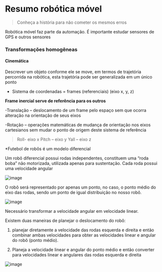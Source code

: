 # Resumo robótica móvel

>Conheça a história para não cometer os mesmos erros

Robótica móvel faz parte da automação. É importante estudar sensores de GPS e outros sensores

### Transformações homogêneas

#### Cinemática

Descrever um objeto conforme ele se move, em termos de trajetória percorrida na robótica, esta trajetória pode ser generalizada em um único ponto

- Sistema de coordenadas = frames (referenciais) (eixo x, y, z)

**Frame inercial serve de referência para os outros**

-Translação – deslocamento de um frame pelo espaço sem que ocorra alteração na orientação de seus eixos

-Rotação – operações matemáticas de mudança de orientação nos eixos cartesianos sem mudar o ponto de origem deste sistema de referência

>Roll- eixo x
>Pitch – eixo y
>Yall – eixo z

*Futebol de robôs é um modelo diferencial

Um robô diferencial possui rodas independentes, constituem uma “roda boba” não motorizada, utilizada apenas para sustentação. Cada roda possui uma velocidade angular

![image](https://user-images.githubusercontent.com/74978653/120084521-4a169f00-c0a7-11eb-8352-73406e4cbba4.png)

O robô será representado por apenas um ponto, no caso, o ponto médio do eixo das rodas, sendo um ponto de igual distribuição no nosso robô. 

![image](https://user-images.githubusercontent.com/74978653/120084528-54d13400-c0a7-11eb-93af-9182d9c58183.png)

Necessário transformar a velocidade angular em velocidade linear.

Existem duas maneiras de planejar o deslocamento do robô: 

1. planejar diretamente a velocidade das rodas esquerda e direita e então combinar ambas velocidades para obter as velocidades linear e angular do robô (ponto médio). 

2. Planeja a velocidade linear e angular do ponto médio e então converter para velocidades linear e angulares das rodas esquerda e direita

![image](https://user-images.githubusercontent.com/74978653/120084536-729e9900-c0a7-11eb-9f00-bb6ebc4353de.png)

